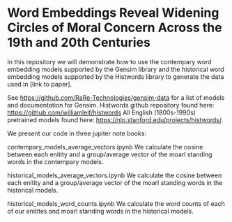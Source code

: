
<h1>Word Embeddings Reveal Widening Circles of Moral Concern Across the 19th and 20th Centuries</h1>

In this repository we will demonstrate how to use the contempary word embedding models supported by the Gensim library and the historical word embedding models supported by the Histwords library to generate the data used in [link to paper]. 

See https://github.com/RaRe-Technologies/gensim-data for a list of models and documentation for Gensim.
Histwords github repository found here: https://github.com/williamleif/histwords 
All English (1800s-1990s) pretrained models found here: https://nlp.stanford.edu/projects/histwords/.

We present our code in three jupiter note books:

contempary_models_average_vectors.ipynb
We calculate the cosine between each enitity and a group/average vector of the moarl standing words in the contempary models.

historical_models_average_vectors.ipynb
We calculate the cosine between each enitity and a group/average vector of the moarl standing words in the historical models.

historical_models_word_counts.ipynb
We calculate the word counts of each of our enitites and moarl standing words in the historical models.
